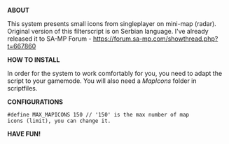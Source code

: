 <b>ABOUT</b>

This system presents small icons from singleplayer on mini-map (radar). Original version of this filterscript is on Serbian language. 
I've already released it to SA-MP Forum - https://forum.sa-mp.com/showthread.php?t=667860 

<b>HOW TO INSTALL</b>
    
In order for the system to work comfortably for you, you need to adapt the script to your gamemode. You will also need a <i> MapIcons </i> folder in scriptfiles.
 
<b>CONFIGURATIONS</b>

<code>#define MAX_MAPICONS    150 // '150' is the max number of map icons (limit), you can change it.</code>

<b>HAVE FUN!</b>
